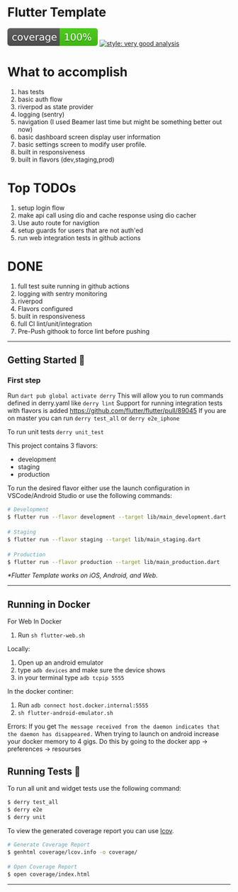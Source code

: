 # Flutter Template

![coverage][coverage_badge]
[![style: very good analysis][very_good_analysis_badge]][very_good_analysis_link]


# What to accomplish
1) has tests
2) basic auth flow
3) riverpod as state provider
4) logging (sentry)
5) navigation (I used Beamer last time but might be something better out now)
6) basic dashboard screen display user information
7) basic settings screen to modify user profile.
8) built in responsiveness
9) built in flavors (dev,staging,prod)


# Top TODOs
1) setup login flow
2) make api call using dio and cache response using dio cacher
3) Use auto route for navigtion
4) setup guards for users that are not auth'ed
5) run web integration tests in github actions


# DONE
1) full test suite running in github actions
2) logging with sentry monitoring
3) riverpod
4) Flavors configured
5) built in responsiveness
6) full CI lint/unit/integration 
7) Pre-Push githook to force lint before pushing

---

## Getting Started 🚀

### First step
Run `dart pub global activate derry`
This will allow you to run commands defined in derry.yaml like `derry lint`
Support for running integration tests with flavors is added
https://github.com/flutter/flutter/pull/89045
If you are on master you can run `derry test_all` or `derry e2e_iphone`

To run unit tests `derry unit_test`

This project contains 3 flavors:

- development
- staging
- production

To run the desired flavor either use the launch configuration in VSCode/Android Studio or use the following commands:

```sh
# Development
$ flutter run --flavor development --target lib/main_development.dart

# Staging
$ flutter run --flavor staging --target lib/main_staging.dart

# Production
$ flutter run --flavor production --target lib/main_production.dart
```

_\*Flutter Template works on iOS, Android, and Web._

---

## Running in Docker 

For Web 
In Docker 
1) Run `sh flutter-web.sh `


Locally:
1) Open up an android emulator 
2) type `adb devices` and make sure the device shows
3) in your terminal type `adb tcpip 5555` 

In the docker continer:
1) Run `adb connect host.docker.internal:5555`
2) `sh flutter-android-emulator.sh` 


Errors: 
If you get `The message received from the daemon indicates that the daemon has disappeared.` When trying to launch on android increase your docker memory to 4 gigs. Do this by going to the docker app -> preferences -> resourses 


## Running Tests 🧪

To run all unit and widget tests use the following command:

```sh
$ derry test_all
$ derry e2e
$ derry unit
```

To view the generated coverage report you can use [lcov](https://github.com/linux-test-project/lcov).

```sh
# Generate Coverage Report
$ genhtml coverage/lcov.info -o coverage/

# Open Coverage Report
$ open coverage/index.html
```

---


[coverage_badge]: coverage_badge.svg
[flutter_localizations_link]: https://api.flutter.dev/flutter/flutter_localizations/flutter_localizations-library.html
[internationalization_link]: https://flutter.dev/docs/development/accessibility-and-localization/internationalization
[license_badge]: https://img.shields.io/badge/license-MIT-blue.svg
[license_link]: https://opensource.org/licenses/MIT
[very_good_analysis_badge]: https://img.shields.io/badge/style-very_good_analysis-B22C89.svg
[very_good_analysis_link]: https://pub.dev/packages/very_good_analysis
[very_good_cli_link]: https://github.com/VeryGoodOpenSource/very_good_cli
